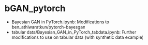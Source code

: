 # bGAN_pytorch

-   Bayesian GAN in PyTorch.ipynb: Modifications to ben_athiwaratkun/pytorch-bayesgan
-   tabular data/Bayesian_GAN_in_PyTorch_tabdata.ipynb: Further modifications to use on tabular data (with synthetic data example)